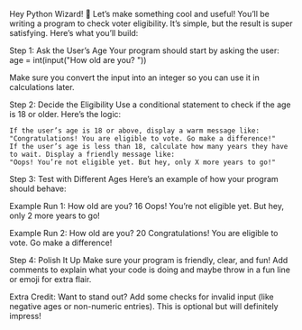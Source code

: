 Hey Python Wizard! 🧙
Let’s make something cool and useful! You’ll be writing a program to check voter eligibility. It’s simple, but the result is super satisfying. Here’s what you’ll build:

Step 1: Ask the User’s Age
Your program should start by asking the user:
age = int(input("How old are you? "))

Make sure you convert the input into an integer so you can use it in calculations later.

Step 2: Decide the Eligibility
Use a conditional statement to check if the age is 18 or older. Here’s the logic:

    If the user’s age is 18 or above, display a warm message like:
    "Congratulations! You are eligible to vote. Go make a difference!"
    If the user’s age is less than 18, calculate how many years they have to wait. Display a friendly message like:
    "Oops! You’re not eligible yet. But hey, only X more years to go!"

Step 3: Test with Different Ages
Here’s an example of how your program should behave:

Example Run 1:
How old are you? 16
Oops! You’re not eligible yet. But hey, only 2 more years to go!

Example Run 2:
How old are you? 20
Congratulations! You are eligible to vote. Go make a difference!

Step 4: Polish It Up
Make sure your program is friendly, clear, and fun! Add comments to explain what your code is doing and maybe throw in a fun line or emoji for extra flair.

Extra Credit:
Want to stand out? Add some checks for invalid input (like negative ages or non-numeric entries). This is optional but will definitely impress!
